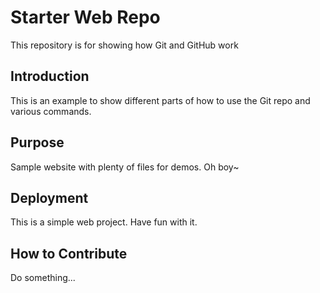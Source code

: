 # Starter Web Repo

This repository is for showing how Git and GitHub work

## Introduction

This is an example to show different parts of how to use the Git repo and various commands.

## Purpose

Sample website with plenty of files for demos.  Oh boy~


## Deployment 

This is a simple web project.  Have fun with it.



## How to Contribute

Do something...